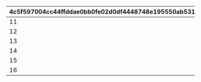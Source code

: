 |4c5f597004cc44ffddae0bb0fe02d0df4448748e195550ab531cb0ec7a59fb90|4c16ea4139e00b0bcb7994976b182822416d550e655c9cd89625cb384303e446|12a33a37030201c8ce9ed07c8f91d6da7c4a744d1174a9b033f84a6e84ec22ac|72b6a5fd2d9473a33a4313470e519dd1b61f951a9401747bfe58d962f14b3576|
| --- | --- | --- | --- |
|11|1|-1|-1|
|12|2|-1|-1|
|13|3|-1|11002002|
|14|4|-1|11003005|
|15|5|-1|11002012|
|16|6|-1|-1|
